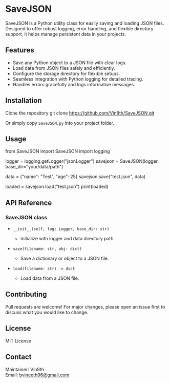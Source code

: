 # SaveJSON

SaveJSON is a Python utility class for easily saving and loading JSON files. Designed to offer robust logging, error handling, and flexible directory support, it helps manage persistent data in your projects.

## Features

- Save any Python object to a JSON file with clear logs.
- Load data from JSON files safely and efficiently.
- Configure the storage directory for flexible setups.
- Seamless integration with Python logging for detailed tracing.
- Handles errors gracefully and logs informative messages.

## Installation

Clone the repository
git clone https://github.com/Vin8th/SaveJSON.git


Or simply copy `SaveJSON.py` into your project folder.

## Usage

from SaveJSON import SaveJSON
import logging

logger = logging.getLogger("jsonLogger")
savejson = SaveJSON(logger, base_dir="your/data/path")

data = {"name": "Test", "age": 25}
savejson.save("test.json", data)

loaded = savejson.load("test.json")
print(loaded)



## API Reference

### SaveJSON class

- `__init__(self, log: Logger, base_dir: str)`
    - Initialize with logger and data directory path.

- `save(filename: str, obj: dict)`
    - Save a dictionary or object to a JSON file.

- `load(filename: str) -> dict`
    - Load data from a JSON file.

## Contributing

Pull requests are welcome! For major changes, please open an issue first to discuss what you would like to change.

## License

MIT License

## Contact

Maintainer: Vin8th  
Email: bvineeth96@gmail.com
